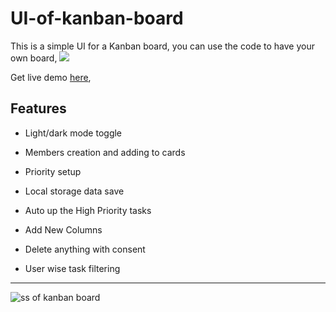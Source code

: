 # UI-of-kanban-board
This is a simple UI for a Kanban board, you can use the code to have your own board, 
<img src="https://emojis.slackmojis.com/emojis/images/1531849430/4246/blob-sunglasses.gif?1531849430" style="max-width:4%; display: inline-block;" data-target="animated-image.originalImage">

Get live demo [here]([https://emojicombos.com/emojis-from-slack/](https://gt-kanban-board.netlify.app/)),

## Features

- Light/dark mode toggle

- Members creation and adding to cards

- Priority setup 

- Local storage data save

- Auto up the High Priority tasks

- Add New Columns

- Delete anything with consent

- User wise task filtering

---
![ss of kanban board](https://github.com/user-attachments/assets/68bd59ea-6d59-4025-9cfc-c4354701a8be)
